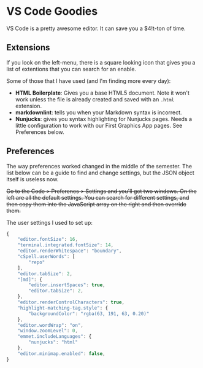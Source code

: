 # VS Code Goodies

VS Code is a pretty awesome editor. It can save you a $4!t-ton of time.

## Extensions

If you look on the left-menu, there is a square looking icon that gives you a list of extentions that you can search for an enable.

Some of those that I have used (and I'm finding more every day):

- **HTML Boilerplate**: Gives you a base HTML5 document. Note it won't work unless the file is already created and saved with an `.html` extension.
- **markdownlint**: tells you when your Markdown syntax is incorrect.
- **Nunjucks**: gives you syntax highlighting for Nunjucks pages. Needs a little configuration to work with our First Graphics App pages. See Preferences below.

## Preferences

The way preferences worked changed in the middle of the semester. The list below can be a guide to find and change settings, but the JSON object itself is useless now.

~~Go to the Code > Preferenes > Settings and you'll get two windows. On the left are all the default settings. You can search for different settings, and then copy them into the JavaScript array on the right and then override them.~~

The user settings I used to set up:

```javascript
{
    "editor.fontSize": 16,
    "terminal.integrated.fontSize": 14,
    "editor.renderWhitespace": "boundary",
    "cSpell.userWords": [
        "repo"
    ],
    "editor.tabSize": 2,
    "[md]": {
        "editor.insertSpaces": true,
        "editor.tabSize": 2,
    },
    "editor.renderControlCharacters": true,
    "highlight-matching-tag.style": {
        "backgroundColor": "rgba(63, 191, 63, 0.20)"
    },
    "editor.wordWrap": "on",
    "window.zoomLevel": 0,
    "emmet.includeLanguages": {
        "nunjucks": "html"
    },
    "editor.minimap.enabled": false,
}
```